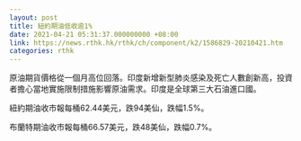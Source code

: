 ```yaml
---
layout: post
title: 紐約期油低收逾1%
date: 2021-04-21 05:31:37.000000000 +08:00
link: https://news.rthk.hk/rthk/ch/component/k2/1586829-20210421.htm
categories: rthk
---
```


原油期貨價格從一個月高位回落。印度新增新型肺炎感染及死亡人數創新高，投資者擔心當地實施限制措施影響原油需求。印度是全球第三大石油進口國。

紐約期油收市報每桶62.44美元，跌94美仙，跌幅1.5%。

布蘭特期油收市報每桶66.57美元，跌48美仙，跌幅0.7%。
